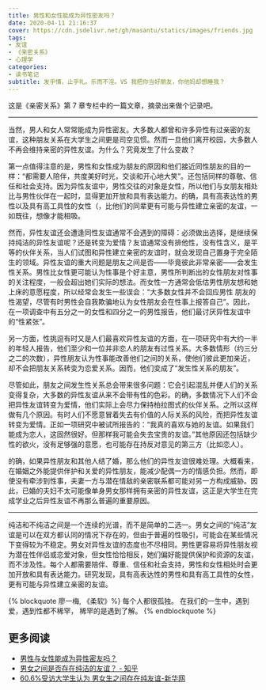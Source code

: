 ```yaml
---
title: 男性和女性能成为异性密友吗？
date: 2020-04-11 21:16:37
cover: https://cdn.jsdelivr.net/gh/masantu/statics/images/friends.jpg
tags:
- 友谊
- 《亲密关系》
- 心理学
categories:
- 读书笔记
subtitle: 发乎情，止乎礼。乐而不淫。VS 我把你当好朋友，你他妈却想睡我？
---
```


这是《亲密关系》第 7 章专栏中的一篇文章，摘录出来做个记录吧。

---

当然，男人和女人常常能成为异性密友。大多数人都曾和许多异性有过亲密的友谊，这种朋友关系在大学生之间更是司空见惯。然而一旦他们离开校园，大多数人不再会维持亲密的异性友谊。为什么？究竟发生了什么变故？

第一点值得注意的是，男性和女性成为朋友的原因和他们接近同性朋友的目的一样：“都需要人陪伴，共度美好时光，交谈和开心地大笑”。还包括同样的尊敬、信任和社会支持。因为异性友谊中，男性交往的对象是女性，所以他们与女朋友相处比与男性伙伴在一起时，显得更加开放和具有表达能力。的确，具有高表达性的男性以及具有高工具性的女性（，比他们的同辈更有可能与异性建立亲密的友谊，一如既往，想像才能相吸。

然而，异性友谊还会遭逢同性友谊通常不会遇到的障碍：必须做出选择，是继续保持纯洁的异性友谊呢？还是转变为爱情？友谊通常没有排他性，没有性含义，是平等的伙伴关系，当人们试图和异性建立亲密的友谊时，就会发现自己置身于完全陌生的领域。异性友谊的重大问题是朋友之间是否——毕竟彼此非常亲密——会发生性关系。男性比女性更可能认为性事是个好主意，男性所判断出的女性朋友对性事的关注程度，一般会超出她们实际的想法。而女性一方通常会低估男性朋友想和她上床的意愿程度，所以经常会发生一些误会：“大多数女性并不会回应男性 朋友的性渴望，尽管有时男性会自我欺骗地认为女性朋友会在性事上报答自己”。因此，在一项调查中有五分之一的女性和四分之一的男性报告，他们最讨厌异性友谊中的“性紧张”。

另一方面，性挑逗有时又是人们最喜欢异性友谊的方面，在一项研究中有大约一半的年轻人报告，他们至少和一位并非恋人的朋友有过性关系。大多数情形（约三分之二的次数），异性朋友认为性事能改善他们之间的关系，使他们彼此更加亲近，却不会把朋友关系转变为恋爱关系。因而，他们变成了“发生性关系的朋友”。

尽管如此，朋友之间发生性关系总会带来很多问题：它会引起混乱并便人们的关系变得复杂，大多数的异性友谊从来不会带有性的色彩。的确，多数情况下人们不会把异性友谊转变为爱情，他们实际上会尽力保持柏拉图式的伙伴关系。之所以这样做有几个原因。有时人们不愿意冒着失去有价值的人际关系的风险，而把异性友谊转变为爱情。正如一项研究中被试所报告的：“我真的喜欢与她的友谊。如果我们能成为恋人，这固然很好。但那样我可能会失去宝贵的友谊。”其他原因还包括缺少性的欲火，没有足够强的意愿，也可能存在持反对意见的第三方（比如恋人）。

的确，如果异性朋友和其他人结了婚，那么他们的异性友谊很难处理。大概看来，在婚姻之外能提供伴护和关爱的异性朋友，能减少配偶一方的情感负担。然而，即使没有牵涉到性事，夫妻一方与潜在情敌的亲密联系都可能对另一方构成威胁。因此，已婚的夫妇不太可能像单身男女那样拥有亲密的异性友谊，这正是大学生在完成学业之后异性友谊不再那么普遍的重要原因。

---

纯洁和不纯洁之间是一个连续的光谱，而不是简单的二选一。男女之间的“纯洁”友谊是可以在双方都认同的情况下存在的，但由于普遍的性吸引，可能会在某些情况下变得较为不稳定。男女对异性友谊的态度也不尽相同。男性更容易将异性朋友视为潜在性伴侣或恋爱对象，但女性恰恰相反，她们偏好能提供保护和资源的友谊，而不涉及性。每个人都需要陪伴、尊重、信任和社会支持，男性和女性相处时会更加开放和具有表达能力。研究发现，具有高表达性的男性和具有高工具性的女性，更有可能与异性建立亲密的友谊。

{% blockquote 廖一梅, 《柔软》%}
每个人都很孤独。
在我们的一生中，遇到爱，遇到性都不稀罕，
稀罕的是遇到了解。
{% endblockquote %}

## 更多阅读

* [男性与女性能成为异性密友吗？](https://www.douban.com/group/topic/114110515/)
* [男女之间是否存在纯洁的友谊？ - 知乎](https://www.zhihu.com/question/19731263)
* [60.6%受访大学生认为 男女生之间存在纯友谊-新华网](http://www.xinhuanet.com/politics/2016-03/04/c_128772472.htm)